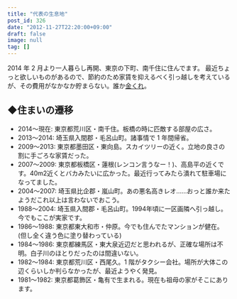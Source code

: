 ```yaml
---
title: "代表の生息地"
post_id: 326
date: "2012-11-27T22:20:00+09:00"
draft: false
image: null
tag: []
---
```



2014 年 2 月より一人暮らし再開、東京の下町、南千住に住んでます。 最近ちょっと欲しいものがあるので、節約のため家賃を抑えるべく引っ越しを考えているが、その費用がなかなか貯まらない。誰か[金くれ](http://kure.danmaq.com)。
## ◆住まいの遷移


  * 2014～現在: 東京都荒川区・南千住。板橋の時に匹敵する部屋の広さ。
  * 2013～2014: 埼玉県入間郡・毛呂山町。諸事情で 1 年間帰省。
  * 2009～2013: 東京都墨田区・東向島。スカイツリーの近く。立地の良さの割に手ごろな家賃だった。
  * 2007～2009: 東京都板橋区・蓮根(レンコン言うなー！)、高島平の近くです。40m2近くとバカみたいに広かった。最近行ってみたら潰れて駐車場になってました。
  * 2004～2007: 埼玉県比企郡・嵐山町。あの悪名高きレオ……おっと誰か来たようだこれ以上は言わないでおこう。
  * 1988～2004: 埼玉県入間郡・毛呂山町。1994年頃に一区画隣へ引っ越し。今でもここが実家です。
  * 1986～1988: 東京都東大和市・仲原。今でも住んでたマンションが健在。(但し全く違う色に塗り替わっている)
  * 1984～1986: 東京都練馬区・東大泉近辺だと思われるが、正確な場所は不明。白子川のほとりだったのは間違いない。
  * 1982～1984: 東京都荒川区・西尾久。1 階がタクシー会社。場所が大体この辺くらいしか判らなかったが、最近ようやく発見。
  * 1981～1982: 東京都葛飾区・亀有で生まれる。現在も祖母の家がそこにあります。
